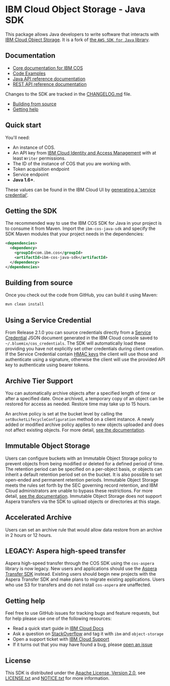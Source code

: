 # IBM Cloud Object Storage - Java SDK

This package allows Java developers to write software that interacts with [IBM
Cloud Object Storage](https://cloud.ibm.com/docs/services/cloud-object-storage/about-cos.html). It is a fork of [the ``AWS SDK for Java`` library](https://github.com/aws/aws-sdk-java).

## Documentation

* [Core documentation for IBM COS](https://cloud.ibm.com/docs/services/cloud-object-storage/getting-started.html)
* [Code Examples](https://cloud.ibm.com/docs/services/cloud-object-storage/libraries?topic=cloud-object-storage-java#java-examples)
* [Java API reference documentation](https://ibm.github.io/ibm-cos-sdk-java)
* [REST API reference documentation](https://cloud.ibm.com/docs/services/cloud-object-storage/api-reference/about-api.html)

Changes to the SDK are tracked in the [CHANGELOG.md][changes-file] file.

* [Building from source](#building-from-source)
* [Getting help](#getting-help)

## Quick start

You'll need:

* An instance of COS.
* An API key from [IBM Cloud Identity and Access Management](https://cloud.ibm.com/docs/iam/users_roles.html) with at least `Writer` permissions.
* The ID of the instance of COS that you are working with.
* Token acquisition endpoint
* Service endpoint
* **Java 1.6+**.

These values can be found in the IBM Cloud UI by [generating a 'service credential'](https://cloud.ibm.com/docs/services/cloud-object-storage/iam/service-credentials.html).

## Getting the SDK

The recommended way to use the IBM COS SDK for Java in your project is to consume it from Maven. Import the `ibm-cos-java-sdk` and specify the SDK Maven modules that your project needs in the dependencies:

```xml
<dependencies>
  <dependency>
    <groupId>com.ibm.cos</groupId>
    <artifactId>ibm-cos-java-sdk</artifactId>
  </dependency>
</dependencies>
```

## Building from source

Once you check out the code from GitHub, you can build it using Maven:

```sh
mvn clean install
```

## Using a Service Credential

From Release 2.1.0 you can source credentials directly from a
[Service Credential](https://cloud.ibm.com/docs/services/cloud-object-storage/iam/service-credentials.html) JSON document
generated in the IBM Cloud console saved to `~/.bluemix/cos_credentials`. The SDK will automatically load these providing you
have not explicitly set other credentials during client creation.
If the Service Credential contain [HMAC keys](https://cloud.ibm.com/docs/services/cloud-object-storage/hmac/credentials.html)
the client will use those and authenticate using a signature, otherwise the client will use the provided API key to authenticate
using bearer tokens.

## Archive Tier Support

You can automatically archive objects after a specified length of time or after a specified date.  Once archived, a temporary copy of an object can be restored for access as needed.  Restore time may take up to 15 hours.

An archive policy is set at the bucket level by calling the `setBucketLifecycleConfiguration` method on a client instance.  A newly added or modified archive policy applies to new objects uploaded and does not affect existing objects.  For more detail, [see the documentation](https://cloud.ibm.com/docs/services/cloud-object-storage/libraries/java.html#java).

## Immutable Object Storage

Users can configure buckets with an Immutable Object Storage policy to prevent objects from being modified or deleted for a defined period of time.
The retention period can be specified on a per-object basis, or objects can inherit a default retention period set on the bucket. It is also possible
to set open-ended and permanent retention periods. Immutable Object Storage meets the rules set forth by the SEC governing record retention, and
IBM Cloud administrators are unable to bypass these restrictions. For more detail, [see the documentation][immutable-storage-docs].
Immutable Object Storage does not support Aspera transfers via the SDK to upload objects or directories at this stage.

## Accelerated Archive

Users can set an archive rule that would allow data restore from an archive in 2 hours or 12 hours.

## LEGACY: Aspera high-speed transfer

Aspera high-speed transfer through the COS SDK using the `cos-aspera` library is now legacy. New users and applications should use the [Aspera Transfer SDK](https://developer.ibm.com/apis/catalog/aspera--aspera-transfer-sdk/Introduction) instead. Existing users should begin new projects with the Aspera Transfer SDK and make plans to migrate existing applications. Users who use S3 for transfers and do not install `cos-aspera` are unaffected.

## Getting help

Feel free to use GitHub issues for tracking bugs and feature requests, but for help please use one of the following resources:

* Read a quick start guide in [IBM Cloud Docs][bluemix-docs]
* Ask a question on [StackOverflow][stack-overflow] and tag it with `ibm` and `object-storage`
* Open a support ticket with [IBM Cloud Support][ibm-bluemix-support]
* If it turns out that you may have found a bug, please [open an issue][open-an-issue]

[changes-file]: ./CHANGELOG.md
[bluemix-docs]: https://cloud.ibm.com/docs/services/cloud-object-storage/libraries/java.html#java
[stack-overflow]: http://stackoverflow.com/questions/tagged/object-storage+ibm
[ibm-bluemix-support]: https://cloud.ibm.com/unifiedsupport/supportcenter
[open-an-issue]: https://github.com/ibm/ibm-cos-sdk-java/issues/new
[immutable-storage-docs]: https://cloud.ibm.com/docs/services/cloud-object-storage/basics/immutable.html

## License

This SDK is distributed under the
[Apache License, Version 2.0](http://www.apache.org/licenses/LICENSE-2.0),
see [LICENSE.txt][LICENSE.txt] and [NOTICE.txt][NOTICE.txt] for more information.

[LICENSE.txt]: ./LICENSE.txt
[NOTICE.txt]: ./NOTICE.txt
